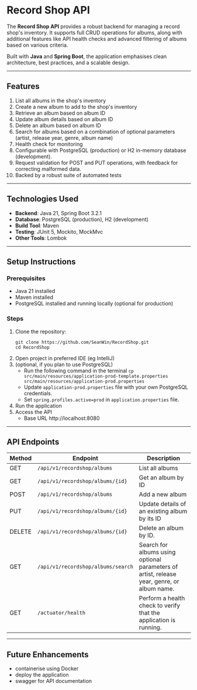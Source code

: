 # Record Shop API

The **Record Shop API** provides a robust backend for managing a record shop's inventory.
It supports full CRUD operations for albums, along with additional features like API health checks and advanced
filtering of albums based on various criteria.

Built with **Java** and **Spring Boot**, the application emphasises clean architecture,
best practices, and a scalable design.


---

## Features
1. List all albums in the shop's inventory
2. Create a new album to add to the shop's inventory
3. Retrieve an album based on album ID
4. Update album details based on album ID
5. Delete an album based on album ID
6. Search for albums based on a combination of optional parameters (artist, release year, genre, album name)
7. Health check for monitoring
8. Configurable with PostgreSQL (production) or H2 in-memory database (development).
9. Request validation for POST and PUT operations, with feedback for correcting malformed data.
10. Backed by a robust suite of automated tests

---

## Technologies Used
- **Backend**: Java 21, Spring Boot 3.2.1
- **Database**: PostgreSQL (production), H2 (development)
- **Build Tool**: Maven
- **Testing**: JUnit 5, Mockito, MockMvc
- **Other Tools**: Lombok

---

## Setup Instructions

### Prerequisites
- Java 21 installed
- Maven installed
- PostgreSQL installed and running locally (optional for production)

### Steps
1. Clone the repository:
   ```
   git clone https://github.com/SeanWin/RecordShop.git
   cd RecordShop
   ```
2. Open project in preferred IDE (eg IntelliJ)
3. (optional, if you plan to use PostgreSQL) 
   - Run the following command in the terminal `cp src/main/resources/application-prod-template.properties src/main/resources/application-prod.properties`
   - Update `application-prod.properties` file with your own PostgreSQL credentials.
   -  Set `spring.profiles.active=prod` in `application.properties` file.
4. Run the application
5. Access the API
   - Base URL  http://localhost:8080

---
## API Endpoints


| Method | Endpoint                           | Description                                                                                |
|--------|------------------------------------|--------------------------------------------------------------------------------------------|
| GET    | `/api/v1/recordshop/albums`        | List all albums                                                                            |
| GET    | `/api/v1/recordshop/albums/{id}`   | Get an album by ID                                                                         |
| POST   | `/api/v1/recordshop/albums`        | Add a new album                                                                            |
| PUT    | `/api/v1/recordshop/albums/{id}`   | Update details of an existing album by its ID                                              |
| DELETE | `/api/v1/recordshop/albums/{id}`   | Delete an album by ID.                                                                     |
| GET    | `/api/v1/recordshop/albums/search` | Search for albums using optional parameters of artist, release year, genre, or album name. |
| GET    | `/actuator/health`                 | Perform a health check to verify that the application is running.                          | 
 

---
## Future Enhancements
- containerise using Docker
- deploy the application
- swagger for API documentation